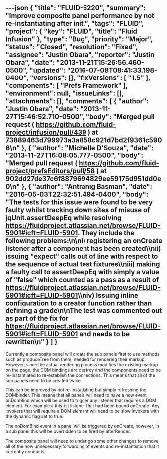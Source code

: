 ---json
{
  "title": "FLUID-5220",
  "summary": "Improve composite panel performance by not re-instantiating after init.",
  "tags": "FLUID",
  "project": {
    "key": "FLUID",
    "title": "Fluid Infusion"
  },
  "type": "Bug",
  "priority": "Major",
  "status": "Closed",
  "resolution": "Fixed",
  "assignee": "Justin Obara",
  "reporter": "Justin Obara",
  "date": "2013-11-21T15:26:56.460-0500",
  "updated": "2016-07-08T08:41:33.198-0400",
  "versions": [],
  "fixVersions": [
    "1.5"
  ],
  "components": [
    "Prefs Framework"
  ],
  "environment": null,
  "issueLinks": [],
  "attachments": [],
  "comments": [
    {
      "author": "Justin Obara",
      "date": "2013-11-27T15:46:52.710-0500",
      "body": "Merged pull request ( <https://github.com/fluid-project/infusion/pull/439> ) at 73889463d799973a3a858c921d7bd2f9361c5906\n"
    },
    {
      "author": "Michelle D'Souza",
      "date": "2013-11-27T16:08:05.777-0500",
      "body": "Merged pull request ( <https://github.com/fluid-project/prefsEditors/pull/58> ) at 902dd27de37c6f8879694829ee59175d951dd0e0\n"
    },
    {
      "author": "Antranig Basman",
      "date": "2016-05-03T22:32:51.494-0400",
      "body": "The tests for this issue were found to be very faulty whilst tracking down sites of misuse of jqUnit.assertDeepEq while resolving <https://fluidproject.atlassian.net/browse/FLUID-5901#icft=FLUID-5901>. They include the following problems:\n\ni) registering an onCreate listener after a component has been created\\\nii) issuing \"expect\" calls out of line with respect to the sequence of actual test fixtures\\\niii) making a faulty call to assertDeepEq with simply a value of \"false\" which counted as a pass as a result of <https://fluidproject.atlassian.net/browse/FLUID-5901#icft=FLUID-5901>\\\niv) Issuing inline configuration to a creator function rather than defining a grade\n\nThe test was commented out as part of the fix for <https://fluidproject.atlassian.net/browse/FLUID-5901#icft=FLUID-5901> and needs to be rewritten\n"
    }
  ]
}
---
Currently a composite panel will create the sub panels first to use methods such as produceTree from them, needed for rendering their markup. However, since the actual rendering process modifies the existing markup on the page, the DOM bindings are destroy and the components need to be re-instantiated to re-establish the connections. This means that all of the sub panels need to be created twice.&#x20;

This can be improved by not re-instatiating but simply refreshing the DOMbinder. This means that all panels will need to have a new event onDomBind which will be used to trigger any listener that requires a DOM element. For example a this-ist listener that had been bound onCreate. Any invokers that will require a DOM element will need to be slow invokers with the dynamic flag set to true.&#x20;

The onDomBind event in a panel will be triggered by onCreate, however, in a sub panel this will be overridden to be fired by afterRender.

The composite panel will need to under go some other changes to remove all of the now unnecessary forwarding of events and re-instantiation that it currently conducts.

        